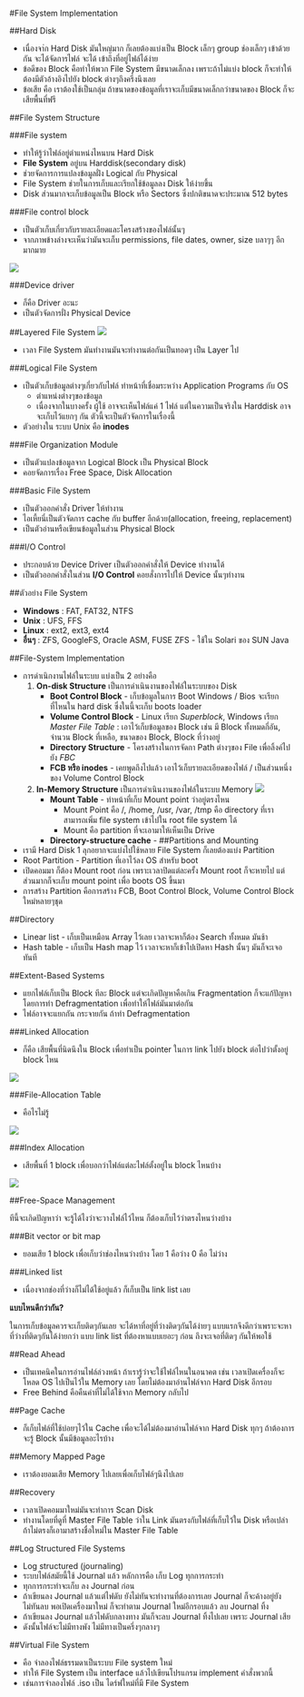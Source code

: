 #File System Implementation

##Hard Disk
* เนื่องจา่ก Hard Disk มันใหญ่มาก ก็เลยต้องแบ่งเป็น Block เล็กๆ group ช่องเล็กๆ เข้าด้วยกัน จะได้จัดการไฟล์ จะได้ เข้าถึงที่อยู่ไฟล์ได้ง่าย
* ข้อดีของ Block คือทำให้พวก File System มีขนาดเล็กลง เพราะถ้าไม่แบ่ง block ก็จะทำให้ต้องมีตัวอ้างอิงไปยัง block ต่างๆถึงครึ่งนึงเลย
* ข้อเสีย คือ เราต้องใช้เป็นกลุ่ม ถ้าขนาดของข้อมูลที่เราจะเก็บมีขนาดเล็กกว่าขนาดของ Block ก็จะเสียพื้นที่ฟรี

##File System Structure

###File system
* ทำให้รู้ว่าไฟล์อยู่ตำแหน่งไหนบน Hard Disk
* **File System** อยู่บน Harddisk(secondary disk)
* ช่วยจัดการการแปลงข้อมูลฝั่ง Logical กับ Physical
* File System ช่วยในการเก็บและเรียกใช้ข้อมูลลง Disk ให้ง่ายขึ้น
* Disk ส่วนมากจะเก็บข้อมูลเป็น Block หรือ Sectors ซึ่งปกติขนาดจะประมาณ 512 bytes

###File control block
* เป็นตัวเก็บเกี่ยวกับรายละเอียดและโครงสร้างของไฟล์นั้นๆ
* จากภาพข้างล่างจะเห็นว่ามันจะเก็บ permissions, file dates, owner, size บลาๆๆ อีกมากมาย

![](./imgs/file-control-block.jpg)

###Device driver

* ก็คือ Driver อะนะ
* เป็นตัวจัดการฝั่ง Physical Device

##Layered File System
![](./imgs/file-system-layer.jpg)
* เวลา File System มันทำงานมันจะทำงานต่อกันเป็นทอดๆ เป็น Layer ไป

###Logical File System
* เป็นตัวเก็บข้อมูลต่างๆเกี่ยวกับไฟล์ ทำหน้าที่เชื่อมระหว่าง Application Programs กับ OS
  * ตำแหน่งต่างๆของข้อมูล
  * เนื่องจากในบางครั้ง ผู้ใช้ อาจจะเห็นไฟล์แค่ 1 ไฟล์ แต่ในความเป็นจริงใน Harddisk อาจจะเก็บไว้แยกๆ กัน ตัวนี้จะเป็นตัวจัดการในเรื่องนี้
* ตัวอย่างใน ระบบ Unix คือ **inodes**

###File Organization Module
* เป็นตัวแปลงข้อมูลจาก Logical Block เป็น Physical Block
* คอยจัดการเรื่อง Free Space, Disk Allocation

###Basic File System
* เป็นตัวออกคำสั่ง Driver ให้ทำงาน
* ไอเหี้ยนี่เป็นตัวจัดการ cache กับ buffer อีกด้วย(allocation, freeing, replacement)
* เป็นตัวอ่านหรือเขียนข้อมูลในส่วน Physical Block

###I/O Control
* ประกอบด้วย Device Driver เป็นตัวออกคำสั่งให้ Device ทำงานได้
* เป็นตัวออกคำสั่งในส่วน **I/O Control** คอยสั่งการไปให้ Device นั้นๆทำงาน

##ตัวอย่าง File System
* **Windows** : FAT, FAT32, NTFS
* **Unix** : UFS, FFS
* **Linux** : ext2, ext3, ext4
* **อื่นๆ** : ZFS, GoogleFS, Oracle ASM, FUSE
ZFS - ใช้ใน Solari ของ SUN Java

##File-System Implementation
* การดำเนิกงานไฟล์ในระบบ แบ่งเป็น 2 อย่างคือ
  1. **On-disk Structure** เป็นการดำเนินงานของไฟล์ในระบบของ Disk
      - **Boot Control Block** - เก็บข้อมูลในการ Boot Windows / Bios จะเรียกที่ไหนใน hard disk ซึ่งในนี้จะเก็บ boots loader
      - **Volume Control Block** - Linux เรียก _Superblock_, Windows เรียก _Master File Table_ : เอาไว้เก็บข้อมูลของ Block เช่น มี Block ทั้งหมดกี่อัน, จำนวน Block ที่เหลือ, ขนาดของ Block, Block ที่ว่างอยู่
      - **Directory Structure** - โครงสร้างในการจัดกา Path ต่างๆของ File เพื่อลิ้งค์ไปยัง _FBC_
      - **FCB หรือ inodes** - เคยพูดถึงไปแล้ว เอาไว้เก็บรายละเอียดของไฟล์ / เป็นส่วนหนึ่งของ Volume Control Block
  2. **In-Memory Structure** เป็นการดำเนินงานของไฟล์ในระบบ Memory
  ![](./imgs/in-memory.jpg)
      - **Mount Table** - ทำหน้าที่เก็บ Mount point ว่าอยู่ตรงไหน
        - Mount Point คือ /, /home, /usr, /var, /tmp คือ directory ที่เราสามารถเพิ่ม file system เข้าไปใน root file system ได้
        - Mount คือ partition ที่จะเอามาให้เห็นเป็น Drive
      - **Directory-structure cache** -
##Partitions and Mounting
* เรามี Hard Disk 1 ลุกอยากจะแบ่งไปใช้หลาย File System ก็เลยต้องแบ่ง Partition
* Root Partition - Partition ที่เอาไว้ลง OS สำหรับ boot
* เปิดคอมมา ก็ต้อง Mount root ก่อน เพราะเวลาปิดแต่ละครั้ง Mount root ก็จะหายไป แต่ส่วนมากก็จะเก็บ mount point เพื่อ boots OS ขึ้นมา
* การสร้าง Partition คือการสร้าง FCB, Boot Control Block, Volume Control Block ใหม่หลายๆชุด

##Directory
* Linear list - เก็บเป็นเหมือน Array ไว้เลย เวลาจะหาก็ต้อง Search ทั้งหมด มันช้า
* Hash table - เก็บเป็น Hash map ไว้ เวลาจะหาก็เข้าไปเปิดหา Hash นั้นๆ มันก็จะเจอทันที

##Extent-Based Systems
* แยกไฟล์เก็บเป็น Block ทีละ Block แต่จะเกิดปัญหาคือเกิน Fragmentation ก็จะแก้ปัญหาโดยการทำ Defragmentation เพื่อทำให้ไฟล์มันมาต่อกัน
* ไฟล์อาจจะแยกกัน กระจายกัน ถ้าทำ Defragmentation

###Linked Allocation
* ก็คือ เสียพื้นที่นิดนึงใน Block เพื่อทำเป็น pointer ในการ link ไปยัง block ต่อไปว่าตั้งอยู่ block ไหน

![](./imgs/link.jpg)

###File-Allocation Table
* คือไรไม่รู้

![](./imgs/file-allocation.jpg)

###Index Allocation
* เสียพื้นที่ 1 block เพื่อบอกว่าไฟล์แต่ละไฟล์ตั้งอยู่ใน block ไหนบ้าง

![](./imgs/index-allocation.jpg)

##Free-Space Management

ทีนี้จะเกิดปัญหาว่า จะรู้ได้ไงว่าจะวางไฟล์ไว้ไหน ก็ต้องเก็บไว้ว่าตรงไหนว่างบ้าง

###Bit vector or bit map
* ยอมเสีย 1 block เพื่อเก็บว่าช่องไหนว่างบ้าง โดย 1 คือว่าง 0 คือ ไม่ว่าง

###Linked list
* เนื่องจากช่องที่ว่างก็ไม่ได้ใช้อยู่แล้ว ก็เก็บเป็น link list เลย

**แบบไหนดีกว่ากัน?**

ในการเก็บข้อมูลควรจะเก็บติดๆกันเลย จะได้หาที่อยู่ที่ว่างติดๆกันได้ง่ายๆ แบบแรกจึงดีกว่าเพราะจะหาที่ว่างที่ติดๆกันได้ง่ายกว่า แบบ link list ที่ต้องหาแบบเยอะๆ ก่อน ถึงจะเจอที่ติดๆ กันให้พอใช้

##Read Ahead
* เป็นเทคนิคในการอ่านไฟล์ล่วงหน้า ถ้าเรารู้ว่าจะใช้ไฟล์ไหนในอนาคต เช่น เวลาเปิดเครื่องก็จะโหลด OS ไปเป็นไว้ใน Memory เลย โดยไม่ต้องมาอ่านไฟล์จาก Hard Disk อีกรอบ
* Free Behind คือคืนค่าที่ไม่ได้ใช้จาก Memory กลับไป

##Page Cache
* ก็เก็บไฟล์ที่ใช้บ่อยๆไว้ใน Cache เพื่อจะได้ไม่ต้องมาอ่านไฟล์จาก Hard Disk ทุกๆ ถ้าต้องการจะรู้ Block นั้นมีข้อมูลอะไรบ้าง

##Memory Mapped Page
* เราต้องยอมเสีย Memory ไปเลยเพื่อเก็บไฟล์ๆนึงไปเลย

##Recovery
* เวลาเปิดคอมมาใหม่มันจะทำการ Scan Disk
* ทำงานโดยที่ดูที่ Master File Table ว่าใน Link มันตรงกับไฟล์ที่เก็บไว้ใน Disk หรือเปล่า ถ้าไม่ตรงก็เอามาสร้างชื่อใหม่ใน Master File Table

##Log Structured File Systems
* Log structured (journaling)
* ระบบไฟล์สมัยนี้ใช้ Journal แล้ว หลักการคือ เก็บ Log ทุกการกระทำ
* ทุกการกระทำจะเก็บ ลง Journal ก่อน
* ถ้าเขียนลง Journal แล้วแต่ไฟดับ ยังไม่ทันจะทำงานที่ต้องการเลย Journal ก็จะค้างอยู่ยังไม่ทันลบ พอเปิดเครื่องมาใหม่ ก็จะทำตาม Journal ใหม่อีกรอบแล้ว ลบ Journal ทิ้ง
* ถ้าเขียนลง Journal แล้วไฟดับกลางทาง มันก็จะลบ Journal ทิ้งไปเลย เพราะ Journal เสีย
* ดังนั้นไฟล์จะไม่มีทางพัง ไม่มีทางเป็นครึ่งๆกลางๆ

##Virtual File System
* คือ จำลองไฟล์ธรรมดาเป็นระบบ File system ใหม่
* ทำให้ File System เป็น interface แล้วไปเขียนโปรแกรม implement คำสั่งพวกนี้
* เช่นการจำลองไฟล์ .iso เป็น ไดร์ฟใหม่ที่มี File System
